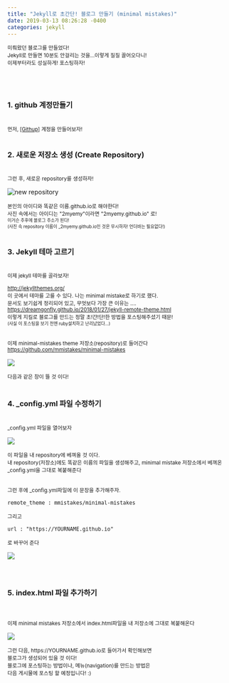 ```yaml
---
title: "Jekyll로 초간단! 블로그 만들기 (minimal mistakes)"
date: 2019-03-13 08:26:28 -0400
categories: jekyll
---
```


<div>
    <p> 
        <small>미뤄왔던 블로그를 만들었다!<br/>
            Jekyll로 만들면 10분도 안걸리는 것을...이렇게 질질 끌어오다니!<br/>
            이제부터라도 성실하게! 포스팅하자!
        </small><br/><br/><br/><br/>
        <h3>1. github 계정만들기 </h3><br/>
        <small>
            먼저, <a href="https://github.com">[Githup]</a> 계정을 만들어보자!<br/><br/>
        </small>
        <h3>2. 새로운 저장소 생성 (Create Repository)</h3><br/>
        <small>그런 후, 새로운 repository를 생성하자!</small><br/>
    </p>
    <img src="https://user-images.githubusercontent.com/49894861/62998171-9fb79280-bea5-11e9-8a2f-aa057382a848.png" alt="new repository"/>
    <p>
        <small>
            본인의 아이디와 똑같은 이름.github.io로 해야한다! <br/>
            사진 속에서는 아이디는 "2myemy"이라면 "2myemy.github.io" 로! <br/>
                <small>
                    이거슨 추후에 블로그 주소가 된다!<br/>
                    (사진 속 repository 이름이 _2myemy.github.io인 것은 무시하자! 언더바는 필요없다!)
                </small> <br/><br/>
        </small>
        <h3>3. Jekyll 테마 고르기</h3><br/>
        <small>
            이제 jekyll 테마를 골라보자! <br/><br/>
            <a href="http://jekyllthemes.org/">http://jekyllthemes.org/</a> <br/>
            이 곳에서 테마를 고를 수 있다.
            나는 minimal mistake로 하기로 했다.<br/>
            문서도 보기쉽게 정리되어 있고, 무엇보다 가장 큰 이유는 ....<br/>
            <a href="https://dreamgonfly.github.io/2018/01/27/jekyll-remote-theme.html">https://dreamgonfly.github.io/2018/01/27/jekyll-remote-theme.html</a><br/>
            이렇게 지킬로 블로그를 만드는 정말 초!간!단!한 방법을 포스팅해주셨기 때문!<br/>
            <small>(사실 이 포스팅을 보기 전엔 ruby설치하고 난리났었다...)</small><br/><br/><br/>
            이제 minimal-mistakes theme 저장소(repository)로 들어간다<br/>
            <a href="https://github.com/mmistakes/minimal-mistakes"> https://github.com/mmistakes/minimal-mistakes </a>
        </small>
    </p>
    <img src="https://user-images.githubusercontent.com/49894861/63000547-659dbf00-beac-11e9-8fb8-eaaf79ac2b65.png" />
    <p><small>다음과 같은 창이 뜰 것 이다!</small><br/><br/>
        <h3>4. _config.yml 파일 수정하기</h3><br/>
        <small>_config.yml 파일을 열어보자</small><br/>
    </p>
    <img src="https://user-images.githubusercontent.com/49894861/63000560-69314600-beac-11e9-9b6e-b0f08a751d59.png" />
    <p>
        <small>
            이 파일을 내 repository에 베껴올 것 이다. <br/>
            내 repository(저장소)에도 똑같은 이름의 파일을 생성해주고, minimal mistake 저장소에서 베껴온 _config.yml을 그대로 복붙해준다<br/><br/><br/>
            그런 후에 _config.yml파일에 이 문장을 추가해주자.<br/>
        </small>
    </p>
    <pre><small>remote_theme : mmistakes/minimal-mistakes </small></pre>
    <p><small>그리고 <pre>url : "https://YOURNAME.github.io"</pre> 로 바꾸어 준다</small><br/></p>
    <img src="https://user-images.githubusercontent.com/49894861/63001477-a8609680-beae-11e9-9591-63775dc52401.png" />
    <h3><br/><br/>5. index.html 파일 추가하기</h3><br/>
    <p><small>이제 minimal mistakes 저장소에서 index.html파일을 내 저장소에 그대로 복붙해온다</small></p>
    <img src="https://user-images.githubusercontent.com/49894861/63000565-6afb0980-beac-11e9-8ae7-8f523d94e5ae.png" />
    <p><small>그런 다음, https://YOURNAME.github.io로 들어가서 확인해보면<br/> 블로그가 생성되어 있을 것 이다!<br/>
        블로그에 포스팅하는 방법이나, 메뉴(navigation)를 만드는 방법은<br/> 다음 게시물에 포스팅 할 예정입니다! :)
    </small></p>

</div>
